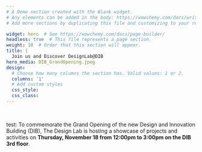 ```yaml
---
# A Demo section created with the Blank widget.
# Any elements can be added in the body: https://wowchemy.com/docs/writing-markdown-latex/
# Add more sections by duplicating this file and customizing to your requirements.

widget: hero  # See https://wowchemy.com/docs/page-builder/
headless: true  # This file represents a page section.
weight: 10  # Order that this section will appear.
title: |
  Join us and Discover DesignLab@DIB
hero_media: DIB_GrandOpening.jpeg
design:
  # Choose how many columns the section has. Valid values: 1 or 2.
  columns: '1'
  # Add custom styles
  css_style:
  css_class:
---
```


<br>

test: To commemorate the Grand Opening of the new Design and Innovation Building (DIB), The Design Lab is hosting a showcase of projects and activities on **Thursday, November 18 from 12:00pm to 3:00pm on the DIB 3rd floor**.